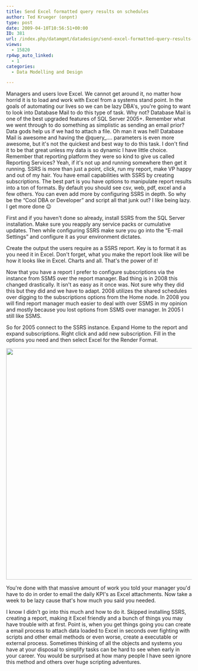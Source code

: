 ```yaml
---
title: Send Excel formatted query results on schedules
author: Ted Krueger (onpnt)
type: post
date: 2009-04-10T10:56:51+00:00
ID: 381
url: /index.php/datamgmt/datadesign/send-excel-formatted-query-results-on-sc/
views:
  - 15820
rp4wp_auto_linked:
  - 1
categories:
  - Data Modelling and Design

---
```

Managers and users love Excel. We cannot get around it, no matter how horrid it is to load and work with Excel from a systems stand point. In the goals of automating our lives so we can be lazy DBA's, you're going to want to look into Database Mail to do this type of task. Why not? Database Mail is one of the best upgraded features of SQL Server 2005+. Remember what we went through to do something as simplistic as sending an email prior? Data gods help us if we had to attach a file. Oh man it was hell! Database Mail is awesome and having the @query_…. parameters is even more awesome, but it's not the quickest and best way to do this task. I don't find it to be that great unless my data is so dynamic I have little choice. Remember that reporting platform they were so kind to give us called Reporting Services? Yeah, if it's not up and running somewhere then get it running. SSRS is more than just a point, click, run my report, make VP happy and out of my hair. You have email capabilities with SSRS by creating subscriptions. The best part is you have options to manipulate report results into a ton of formats. By default you should see csv, web, pdf, excel and a few others. You can even add more by configuring SSRS in depth. So why be the “Cool DBA or Developer” and script all that junk out? I like being lazy. I get more done 😉

First and if you haven't done so already, install SSRS from the SQL Server installation. Make sure you reapply any service packs or cumulative updates. Then while configuring SSRS make sure you go into the “E-mail Settings” and configure it as your environment dictates. 

Create the output the users require as a SSRS report. Key is to format it as you need it in Excel. Don't forget, what you make the report look like will be how it looks like in Excel. Charts and all. That's the power of it!

Now that you have a report I prefer to configure subscriptions via the instance from SSMS over the report manager. Bad thing is in 2008 this changed drastically. It isn't as easy as it once was. Not sure why they did this but they did and we have to adapt. 2008 utilizes the shared schedules over digging to the subscriptions options from the Home node. In 2008 you will find report manager much easier to deal with over SSMS in my opinion and mostly because you lost options from SSMS over manager. In 2005 I still like SSMS.

So for 2005 connect to the SSRS instance. Expand Home to the report and expand subscriptions. Right click and add new subscription. Fill in the options you need and then select Excel for the Render Format.

<div class="image_block">
  <img src="/wp-content/uploads/blogs/DataMgmt//subscription_options.gif" alt="" title="" width="704" height="628" />
</div>

You're done with that massive amount of work you told your manager you'd have to do in order to email the daily KPI's as Excel attachments. Now take a week to be lazy cause that's how much you said you needed. 

I know I didn't go into this much and how to do it. Skipped installing SSRS, creating a report, making it Excel friendly and a bunch of things you may have trouble with at first. Point is, when you get things going you can create a email process to attach data loaded to Excel in seconds over fighting with scripts and other email methods or even worse, create a executable or external process. Sometimes thinking of all the objects and systems you have at your disposal to simplify tasks can be hard to see when early in your career. You would be surprised at how many people I have seen ignore this method and others over huge scripting adventures.